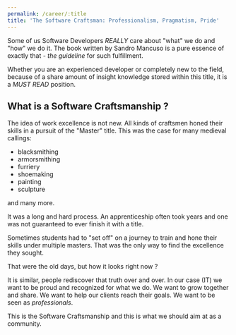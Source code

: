 ```yaml
---
permalink: /career/:title
title: 'The Software Craftsman: Professionalism, Pragmatism, Pride'
---
```


Some of us Software Developers _REALLY_ care about "what" we do and "how" we do it. The book written by Sandro Mancuso
is a pure essence of exactly that - _the guideline_ for such fulfillment.

Whether you are an experienced developer or completely new to the field, because of a share amount of insight knowledge stored within
this title, it is a _MUST READ_ position.

## What is a Software Craftsmanship ?

The idea of work excellence is not new. All kinds of craftsmen honed their skills in a pursuit of the "Master" title.
This was the case for many medieval callings:
 - blacksmithing
 - armorsmithing
 - furriery
 - shoemaking
 - painting
 - sculpture
 
and many more.

It was a long and hard process. An apprenticeship often took years and one was not guaranteed to ever finish it with a title.

Sometimes students had to "set off" on a journey to train and hone their skills under multiple masters. That was the only way
to find the excellence they sought.

That were the old days, but how it looks right now ?

It is similar, people rediscover that truth over and over. In our case (IT) we want to be proud and recognized for what we do.
We want to grow together and share. We want to help our clients reach their goals. We want to be seen as _professionals_.

This is the Software Craftsmanship and this is what we should aim at as a community.